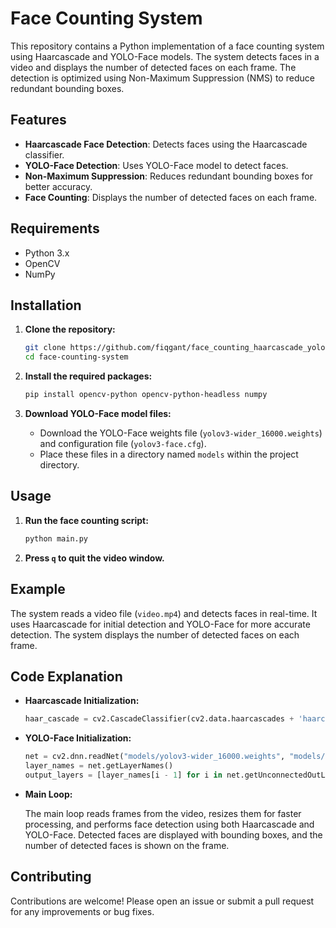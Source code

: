 # Face Counting System

This repository contains a Python implementation of a face counting system using Haarcascade and YOLO-Face models. The system detects faces in a video and displays the number of detected faces on each frame. The detection is optimized using Non-Maximum Suppression (NMS) to reduce redundant bounding boxes.

## Features

- **Haarcascade Face Detection**: Detects faces using the Haarcascade classifier.
- **YOLO-Face Detection**: Uses YOLO-Face model to detect faces.
- **Non-Maximum Suppression**: Reduces redundant bounding boxes for better accuracy.
- **Face Counting**: Displays the number of detected faces on each frame.

## Requirements

- Python 3.x
- OpenCV
- NumPy

## Installation

1. **Clone the repository:**

   ```bash
   git clone https://github.com/fiqgant/face_counting_haarcascade_yolov3.git
   cd face-counting-system
   ```

2. **Install the required packages:**

   ```bash
   pip install opencv-python opencv-python-headless numpy
   ```

3. **Download YOLO-Face model files:**

   - Download the YOLO-Face weights file (`yolov3-wider_16000.weights`) and configuration file (`yolov3-face.cfg`).
   - Place these files in a directory named `models` within the project directory.

## Usage

1. **Run the face counting script:**

   ```bash
   python main.py
   ```

2. **Press `q` to quit the video window.**

## Example

The system reads a video file (`video.mp4`) and detects faces in real-time. It uses Haarcascade for initial detection and YOLO-Face for more accurate detection. The system displays the number of detected faces on each frame.

## Code Explanation

- **Haarcascade Initialization:**

  ```python
  haar_cascade = cv2.CascadeClassifier(cv2.data.haarcascades + 'haarcascade_frontalface_default.xml')
  ```

- **YOLO-Face Initialization:**

  ```python
  net = cv2.dnn.readNet("models/yolov3-wider_16000.weights", "models/yolov3-face.cfg")
  layer_names = net.getLayerNames()
  output_layers = [layer_names[i - 1] for i in net.getUnconnectedOutLayers()]
  ```

- **Main Loop:**

  The main loop reads frames from the video, resizes them for faster processing, and performs face detection using both Haarcascade and YOLO-Face. Detected faces are displayed with bounding boxes, and the number of detected faces is shown on the frame.

## Contributing

Contributions are welcome! Please open an issue or submit a pull request for any improvements or bug fixes.
